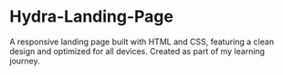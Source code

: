 # Hydra-Landing-Page
A responsive landing page built with HTML and CSS, featuring a clean design and optimized for all devices. Created as part of my learning journey.
